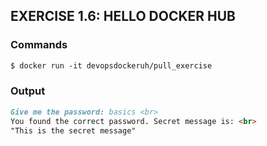## EXERCISE 1.6: HELLO DOCKER HUB 

### Commands
```markdown
$ docker run -it devopsdockeruh/pull_exercise
```
### Output
```markdown
Give me the password: basics <br>
You found the correct password. Secret message is: <br>
"This is the secret message"
```

